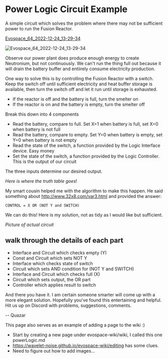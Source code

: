 # Power Logic Circuit Example
A simple circuit which solves the problem where there may not be sufficient power to run the Fusion Reactor.

[Evospace_64_2022-12-24_13-29-34](https://user-images.githubusercontent.com/5489496/209455919-3ea0d714-692d-48d4-8c6b-cf3a780405f3.png)

![Evospace_64_2022-12-24_13-29-34](https://user-images.githubusercontent.com/5489496/209455919-3ea0d714-692d-48d4-8c6b-cf3a780405f3.png)

Observe our power plant does produce enough energy to create Neutronium, but not continuously. We can't run the thing full out because it will drain the battery buffer and entiirely consume electricity production.

One way to solve this is by controlling the Fusion Reactor with a switch. Keep the switch off until sufficient electricity and heat buffer storage is available, then turn the switch off and let it run until storage is exhausted.
* If the reactor is off and the battery is full, turn the smelter on
* If the reactor is on and the battery is empty, turn the smelter off

Break this down into 4 components
* Read the battery, compare to full. Set X=1 when battery is full, set X=0 when battery is not full
* Read the battery, compare to empty. Set Y=0 when battery is empty, set Y=0 when battery is not empty
* Read the state of the switch, a function provided by the Logic Interface device. Easy money
* Set the state of the switch, a function provided by the Logic Controller. This is the output of our circuit

The three inputs determine our desired output.

*Here is where the truth table goes*!

My smart cousin helped me with the algorithm to make this happen. He said something about http://www.32x8.com/var3.html and provided the answer:

```CONTROL = X OR (NOT Y and SWITCH)```

We can do this! Here is my solution, not as tidy as I would like but sufficient.

*Picture of actual circuit*

## walk through the details of each part

* Interface and Circuit which checks empty (Y)
* Const and Circuit which sets NOT Y
* Interface which checks state of switch
* Circuit which sets AND condition for (NOT Y and SWITCH)
* Interface and Circuit which checks full (X)
* Circuit which sets output, the OR part
* Controller which applies result to switch

And there you have it. I am certain someone smarter will come up with a more elegant solution. Hopefully you've found this entertaining and helpful. Hit us up on Discord with problems, suggestions, comments.

-- Quazar

This page also serves as an example of adding a page to the wiki :) 
* Start by creating a new page under evospace-wiki/wiki, I called this one powerLogic.md
* https://wavelet-noise.github.io/evospace-wiki/editing has some clues. 
* Need to figure out how to add images...
